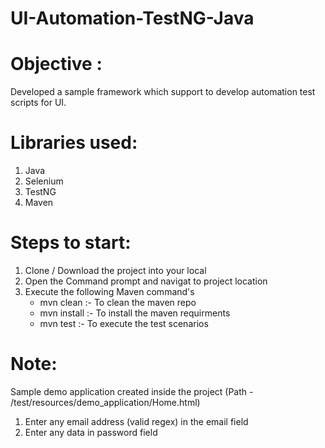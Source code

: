 # UI-Automation-TestNG-Java
# Objective : 
Developed a sample framework which support to develop automation test scripts for UI. 

# Libraries used:
1. Java
2. Selenium
3. TestNG
5. Maven


# Steps to start:
1. Clone / Download the project into your local
2. Open the Command prompt and navigat to project location
3. Execute the following Maven command's
    - mvn clean :- To clean the maven repo
    - mvn install :- To install the maven requirments
    - mvn test :- To execute the test scenarios


# Note: 
Sample demo application created inside the project (Path - /test/resources/demo_application/Home.html)
1. Enter any email address (valid regex) in the email field
2. Enter any data in password field 
